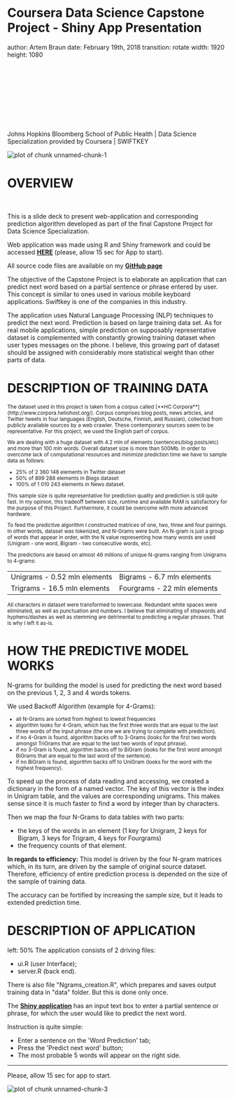 


Coursera Data Science Capstone Project - Shiny App Presentation
========================================================
author: Artem Braun
date: February 19th, 2018
transition: rotate
width: 1920
height: 1080

</br>
</br>
</br>
</br>
</br>
</br>
</br>
</br>

Johns Hopkins Bloomberg School of Public Health  |  Data Science Specialization provided by Coursera  |  SWIFTKEY 

<img src="./www/Logo.png" title="plot of chunk unnamed-chunk-1" alt="plot of chunk unnamed-chunk-1" style="display: block; margin: auto auto auto 0;" />

OVERVIEW
========================================================
</br>

This is a slide deck to present web-application and corresponding prediction algorithm developed as part of the final Capstone Project for Data Science Specialization.

Web application was made using R and Shiny framework and could be accessed [**HERE**](https://abraun.shinyapps.io/Words_prediction/) (please, allow 15 sec for App to start).

All source code files are available on my [**GitHub page**](https://github.com/ArtemBraun/Data_Science_Capstone)

The objective of the Capstone Project is to elaborate an application that can predict next word based on a partial sentence or phrase entered by user. This concept is similar to ones used in various mobile keyboard applications. Swiftkey is one of the companies in this industry.

The application uses Natural Language Processing (NLP) techniques to predict the next word. Prediction is based on large training data set. As for real mobile applications, simple prediction on supposably representative dataset is complemented with constantly growing training dataset when user types messages on the phone. I believe, this growing part of dataset should be assigned with considerably more statistical weight than other parts of data. 



DESCRIPTION OF TRAINING DATA
========================================================
<small>
The dataset used in this project is taken from a corpus called [**HC Corpora**](http://www.corpora.heliohost.org/). Corpus comprises blog posts, news articles, and Twitter tweets in four languages (English, Deutsche, Finnish, and Russian), collected from publicly available sources by a web crawler. These contemporary sources seem to be representative. For this project, we used the English part of corpus.

We are dealing with a huge dataset with 4.2 mln of elements (sentences/blog posts/etc) and more than 100 mln words. Overall dataset size is more than 500Mb. In order to overcome lack of computational resources and minimize prediction time we have to sample data as follows: 
* 25% of 2 360 148 elements in Twitter dataset 
* 50% of 899 288 elements in Blogs dataset
* 100% of 1 010 243 elements in News dataset. 

This sample size is quite representative for prediction quality and prediction is still quite fast. In my opinion, this tradeoff between size, runtime and available RAM is satisfactory for the purpose of this Project. Furthermore, it could be overcome with more advanced hardware. 

To feed the predictive algorithm I constructed matrices of one, two, three and four pairings. In other words, dataset was tokenized, and N-Grams were built. An N-gram is just a group of words that appear in order, with the N value representing how many words are used (Unigram - one word, Bigram - two consecutive words, etc). 

The predictions are based on almost 46 millions of unique N-grams ranging from Unigrams to 4-grams:

|                             |                            |
|:----------------------------|:---------------------------|
|Unigrams - 0.52 mln elements |Bigrams - 6.7 mln elements  |
|Trigrams - 16.5 mln elements |Fourgrams - 22 mln elements |
All characters in dataset were transformed to lowercase. Redundant white spaces were eliminated, as well as punctuation and numbers. I believe that eliminating of stopwords and hyphens/dashes as well as stemming are detrimental to predicting a regular phrases. That is why I left it as-is. 
</small>

HOW THE PREDICTIVE MODEL WORKS
========================================================

N-grams for building the model is used for predicting the next word based on the previous 1, 2, 3 and 4 words tokens.

We used Backoff Algorithm (example for 4-Grams):
<small>
- all N-Grams are sorted from highest to lowest frequencies
- algorithm looks for 4-Gram, which has the first three words that are equal to the last three words of the input phrase (the one we are trying to complete with prediction).
- if no 4-Gram is found, algorithm backs off to 3-Grams (looks for the first two words amongst TriGrams that are equal to the last two words of input phrase).
- if no 3-Gram is found, algorithm backs off to BiGram (looks for the first word amongst BiGrams that are equal to the last word of the sentence).
- if no BiGram is found, algorithm backs off to UniGram (looks for the word with the highest frequency). 
</small>

To speed up the process of data reading and accessing, we created a dictionary in the form of a named vector. The key of this vector is the index in Unigram table, and the values are corresponding unigrams. This makes sense since it is much faster to find a word by integer than by characters.

Then we map the four N-Grams to data tables with two parts: 
- the keys of the words in an element (1 key for Unigram, 2 keys for Bigram, 3 keys for Trigram, 4 keys for Fourgrams)
- the frequency counts of that element.

**In regards to efficiency:**
This model is driven by the four N-gram matrices which, in its turn, are driven by the sample of original source dataset. Therefore, efficiency of entire prediction process is depended on the size of the sample of training data. 

The accuracy can be fortified by increasing the sample size, but it leads to extended prediction time.

DESCRIPTION OF APPLICATION
========================================================
left: 50%
The application consists of 2 driving files: 
- ui.R (user Interface);
- server.R (back end). 

There is also file "Ngrams_creation.R", which prepares and saves output training data in "data" folder. But this is done only once. 

The [**Shiny application**](https://abraun.shinyapps.io/Words_prediction/) has an input text box to enter a partial sentence or phrase, for which the user would like to predict the next word.

Instruction is quite simple:
- Enter a sentence on the 'Word Prediction' tab;
- Press the 'Predict next word' button;
- The most probable 5 words will appear on the right side.

***

Please, allow 15 sec for app to start.

![plot of chunk unnamed-chunk-3](./www/Screenshot.jpg)
